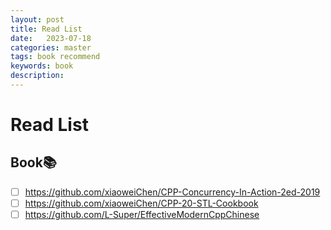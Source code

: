 ```yaml
---
layout: post
title: Read List
date:   2023-07-18
categories: master
tags: book recommend
keywords: book
description: 
---
```


# Read List

## Book📚

- [ ] https://github.com/xiaoweiChen/CPP-Concurrency-In-Action-2ed-2019
- [ ] https://github.com/xiaoweiChen/CPP-20-STL-Cookbook
- [ ] https://github.com/L-Super/EffectiveModernCppChinese